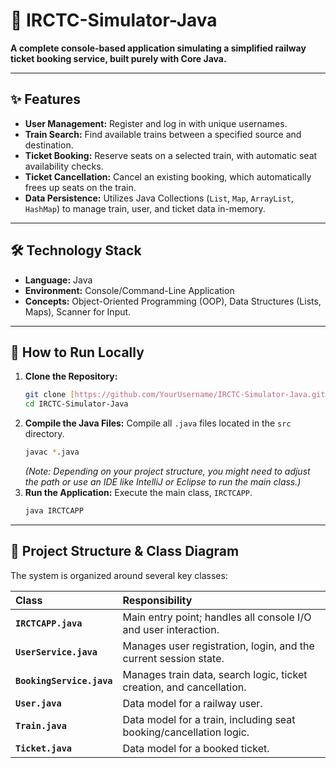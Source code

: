 # 🚂 IRCTC-Simulator-Java

**A complete console-based application simulating a simplified railway ticket booking service, built purely with Core Java.**

---

## ✨ Features

* **User Management:** Register and log in with unique usernames.
* **Train Search:** Find available trains between a specified source and destination.
* **Ticket Booking:** Reserve seats on a selected train, with automatic seat availability checks.
* **Ticket Cancellation:** Cancel an existing booking, which automatically frees up seats on the train.
* **Data Persistence:** Utilizes Java Collections (`List`, `Map`, `ArrayList`, `HashMap`) to manage train, user, and ticket data in-memory.

---

## 🛠️ Technology Stack

* **Language:** Java
* **Environment:** Console/Command-Line Application
* **Concepts:** Object-Oriented Programming (OOP), Data Structures (Lists, Maps), Scanner for Input.

---

## 🚀 How to Run Locally

1.  **Clone the Repository:**
    ```bash
    git clone [https://github.com/YourUsername/IRCTC-Simulator-Java.git](https://github.com/YourUsername/IRCTC-Simulator-Java.git)
    cd IRCTC-Simulator-Java
    ```
2.  **Compile the Java Files:**
    Compile all `.java` files located in the `src` directory.
    ```bash
    javac *.java
    ```
    *(Note: Depending on your project structure, you might need to adjust the path or use an IDE like IntelliJ or Eclipse to run the main class.)*
3.  **Run the Application:**
    Execute the main class, `IRCTCAPP`.
    ```bash
    java IRCTCAPP
    ```

---

## 📐 Project Structure & Class Diagram

The system is organized around several key classes:

| Class | Responsibility |
| :--- | :--- |
| **`IRCTCAPP.java`** | Main entry point; handles all console I/O and user interaction. |
| **`UserService.java`** | Manages user registration, login, and the current session state. |
| **`BookingService.java`** | Manages train data, search logic, ticket creation, and cancellation. |
| **`User.java`** | Data model for a railway user. |
| **`Train.java`** | Data model for a train, including seat booking/cancellation logic. |
| **`Ticket.java`** | Data model for a booked ticket. |
